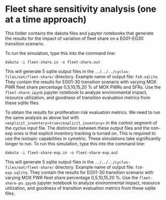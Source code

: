 # Fleet share sensitivity analysis (one at a time approach)
This folder contains the dakota files and jupyter notebooks
that generate the results for the impact of variation of fleet 
share on a EG01-EG30 transition scenario. 

To run the simulation, type this into the command line: 

`dakota -i fleet-share.in -o fleet-share.out`

This will generate 5 sqlite output files in the 
`../../../cyclus-files/oat/fleet-share/` directory. 
Example name of output file: `fs0.sqlite`.
They contain the results for EG01-30 transition scenario with varying MOX PWR fleet share
percentage 0,5,10,15,20 % of MOX PWRs and SFRs. 
Use the `fleet-share.ipynb` jupyter notebook to analyze environmental impact, resource utilization, 
and goodness of transition evaluation metrics from these sqlite files.

To obtain the results for proliferation risk evaluation metrics. We need to run 
the same analysis as above but with `<explicit_inventory>true</explicit_inventory>`
in the control segment of the cyclus input file. 
The distinction between these output files and the non-exp ones is that 
explicit inventory tracking is turned on. 
This is required to use the isotopic capabilities in cymetric. 
These simulations take significantly longer to run. 
To run this simulation, type this into the command line: 

`dakota -i fleet-share-exp.in -o fleet-share-exp.out`

This will generate 5 sqlite output files in the 
`../../../cyclus-files/oat/fleet-share/` directory. Example name of output file: `fs0-exp.sqlite`.
They contain the results for EG01-30 transition scenario with varying MOX PWR fleet share
percentage 0,5,10,15,20 %. 
Use the `fleet-share-pu.ipynb` jupyter notebook to analyze environmental impact, resource utilization, 
and goodness of transition evaluation metrics from these sqlite files.

